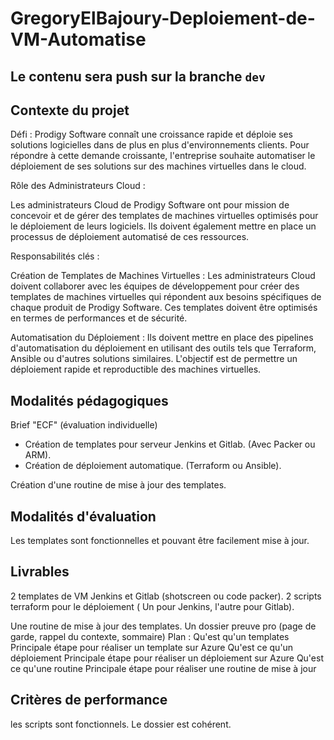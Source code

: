 # GregoryElBajoury-Deploiement-de-VM-Automatise
## Le contenu sera push sur la branche `dev`

## **Contexte du projet**

Défi : Prodigy Software connaît une croissance rapide et déploie ses solutions logicielles dans de plus en plus d'environnements clients. Pour répondre à cette demande croissante, l'entreprise souhaite automatiser le déploiement de ses solutions sur des machines virtuelles dans le cloud.

Rôle des Administrateurs Cloud :

Les administrateurs Cloud de Prodigy Software ont pour mission de concevoir et de gérer des templates de machines virtuelles optimisés pour le déploiement de leurs logiciels. Ils doivent également mettre en place un processus de déploiement automatisé de ces ressources.

Responsabilités clés :

Création de Templates de Machines Virtuelles : Les administrateurs Cloud doivent collaborer avec les équipes de développement pour créer des templates de machines virtuelles qui répondent aux besoins spécifiques de chaque produit de Prodigy Software. Ces templates doivent être optimisés en termes de performances et de sécurité.

Automatisation du Déploiement : Ils doivent mettre en place des pipelines d'automatisation du déploiement en utilisant des outils tels que Terraform, Ansible ou d'autres solutions similaires. L'objectif est de permettre un déploiement rapide et reproductible des machines virtuelles.

## **Modalités pédagogiques**

Brief "ECF" (évaluation individuelle)

- Création de templates pour serveur Jenkins et Gitlab. (Avec Packer ou ARM).
- Création de déploiement automatique. (Terraform ou Ansible).

Création d'une routine de mise à jour des templates.

## **Modalités d'évaluation**

Les templates sont fonctionnelles et pouvant être facilement mise à jour.

## **Livrables**

2 templates de VM Jenkins et Gitlab (shotscreen ou code packer).
2 scripts terraform pour le déploiement ( Un pour Jenkins, l'autre pour Gitlab).

Une routine de mise à jour des templates.
Un dossier preuve pro (page de garde, rappel du contexte, sommaire)
Plan :
Qu'est qu'un templates
Principale étape pour réaliser un template sur Azure
Qu'est ce qu'un déploiement
Principale étape pour réaliser un déploiement sur Azure
Qu'est ce qu'une routine
Principale étape pour réaliser une routine de mise à jour

## **Critères de performance**

les scripts sont fonctionnels.
Le dossier est cohérent.
